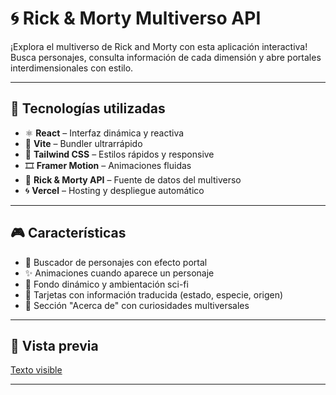 # 🌀 Rick & Morty Multiverso API

¡Explora el multiverso de Rick and Morty con esta aplicación interactiva!  
Busca personajes, consulta información de cada dimensión y abre portales interdimensionales con estilo.

---

## 🚀 Tecnologías utilizadas

- ⚛️ **React** – Interfaz dinámica y reactiva
- 💨 **Vite** – Bundler ultrarrápido
- 🎨 **Tailwind CSS** – Estilos rápidos y responsive
- 🎞️ **Framer Motion** – Animaciones fluidas
- 🌌 **Rick & Morty API** – Fuente de datos del multiverso
- 🌀 **Vercel** – Hosting y despliegue automático

---

## 🎮 Características

- 🧠 Buscador de personajes con efecto portal
- ✨ Animaciones cuando aparece un personaje
- 🌠 Fondo dinámico y ambientación sci-fi
- 🧬 Tarjetas con información traducida (estado, especie, origen)
- 🧾 Sección "Acerca de" con curiosidades multiversales

---

## 📸 Vista previa

[Texto visible]([https://enlace.com](https://rickand-morty-api-react.vercel.app/))

---


